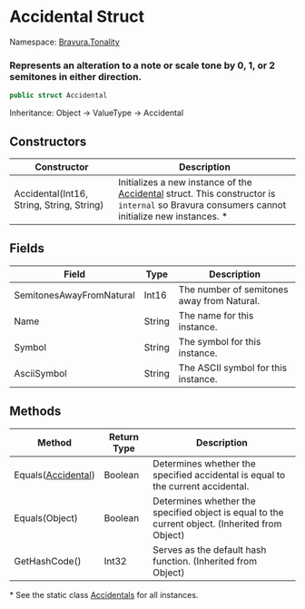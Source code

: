 # Accidental Struct

Namespace: [Bravura.Tonality](./Bravura.Tonality.md)

### Represents an alteration to a note or scale tone by 0, 1, or 2 semitones in either direction.

```csharp
public struct Accidental
```

Inheritance: Object -> ValueType -> Accidental

## Constructors
| Constructor | Description |
| --- | --- |
| Accidental(Int16, String, String, String) | Initializes a new instance of the [Accidental](./Accidental.md) struct. This constructor is `internal` so Bravura consumers cannot initialize new instances. * |

## Fields
| Field | Type | Description |
| --- | --- | --- |
| SemitonesAwayFromNatural | Int16 | The number of semitones away from Natural. |
| Name | String | The name for this instance. |
| Symbol | String | The symbol for this instance. |
| AsciiSymbol | String | The ASCII symbol for this instance. |

## Methods
| Method | Return Type | Description |
| --- | --- | --- |
| Equals([Accidental](./Accidental.md)) | Boolean | Determines whether the specified accidental is equal to the current accidental. |
| Equals(Object) | Boolean | Determines whether the specified object is equal to the current object. (Inherited from Object) |
| GetHashCode() | Int32 | Serves as the default hash function. (Inherited from Object) |

\* See the static class [Accidentals](./Accidentals.md) for all instances.

